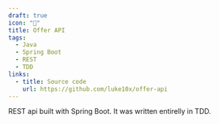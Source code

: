 ```yaml
---
draft: true
icon: "🍑"
title: Offer API
tags:
  - Java
  - Spring Boot
  - REST
  - TDD
links:
  - title: Source code 
    url: https://github.com/luke10x/offer-api
---
```

REST api built with Spring Boot. It was written entirelly in TDD.
